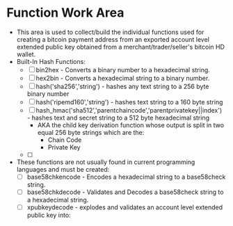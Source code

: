 # Function Work Area
* This area is used to collect/build the individual functions used for creating a bitcoin payment address from an exported account level extended public key obtained from a merchant/trader/seller's bitcoin HD wallet.
* Built-In Hash Functions:
  - [ ] bin2hex - Converts a binary number to a hexadecimal string.
  - [ ] hex2bin - Converts a hexadecimal string to a binary number.
  - [ ] hash('sha256','string') - hashes any text string to a 256 byte binary number
  - [ ] hash('ripemd160','string') - hashes text string to a 160 byte string
  - [ ] hash_hmac('sha512','parentchaincode','parentprivatekey||index') - hashes text and secret string to a 512 byte hexadecimal string
    - AKA the child key derivation function whose output is split in two equal 256 byte strings which are the:
      - Chain Code
      - Private Key
  - [ ] 
* These functions are not usually found in current programming languages and must be created:
  - [ ] base58chkencode - Encodes a hexadecimal string to a base58check string.
  - [ ] base58chkdecode - Validates and Decodes a base58check string to a hexadecimal string.
  - [ ] xpubkeydecode - explodes and validates an account level extended public key into:
